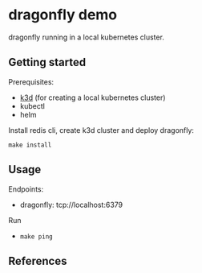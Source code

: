 # dragonfly demo

dragonfly running in a local kubernetes cluster.

## Getting started

Prerequisites:

- [k3d](https://k3d.io/) (for creating a local kubernetes cluster)
- kubectl
- helm

Install redis cli, create k3d cluster and deploy dragonfly:

```
make install
```

## Usage

Endpoints:

- dragonfly: tcp://localhost:6379

Run

- `make ping`

## References


